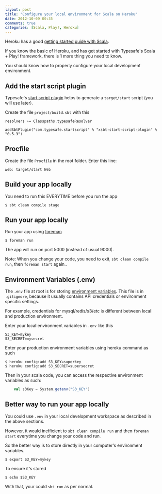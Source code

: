 ```yaml
---
layout: post
title: "Configure your local environment for Scala on Heroku"
date: 2012-10-09 00:35
comments: true
categories: [Scala, Play!, Heroku]
---
```


Heroku has a good [getting started guide with Scala](https://devcenter.heroku.com/articles/scala).

If you know the basic of Heroku, and has got started with Typesafe's Scala + Play! framework, there is 1 more thing you need to know.

You should know how to properly configure your local development environment.

<!-- more -->

## Add the start script plugin ##

Typesafe's [start script plugin](https://github.com/typesafehub/xsbt-start-script-plugin) helps to generate a `target/start` script (you will use later). 

Create the file `project/build.sbt` with this

	resolvers += Classpaths.typesafeResolver

	addSbtPlugin("com.typesafe.startscript" % "xsbt-start-script-plugin" % "0.5.3")



## Procfile ##

Create the file `Procfile` in the root folder. Enter this line:

	web: target/start Web



## Build your app locally ##

You need to run this EVERYTIME before you run the app

	$ sbt clean compile stage



## Run your app locally ##

Run your app using [foreman](http://blog.daviddollar.org/2011/05/06/introducing-foreman.html)

	$ foreman run

The app will run on port 5000 (instead of usual 9000). 

Note: When you change your code, you need to exit, `sbt clean compile run`, then `foreman start` again..


## Environment Variables (.env) ##

The `.env` file at root is for storing [environment variables](https://devcenter.heroku.com/articles/config-vars#local_setup). This file is in `.gitignore`, because it usually contains API credentials or environment specific settings.

For example, credentials for mysql/redis/s3/etc is different between local and production environment.

Enter your local environment variables in `.env` like this

	S3_KEY=mykey
	S3_SECRET=mysecret

Enter your production environment variables using heroku command as such

	$ heroku config:add S3_KEY=superkey
	$ heroku config:add S3_SECRET=supersecret

Then in your scala code, you can access the respective environment variables as such:

``` scala
	val s3Key = System.getenv("S3_KEY")
```


## Better way to run your app locally ##

You could use `.env` in your local development workspace as described in the above sections.

However, it would inefficient to `sbt clean compile run` and then `foreman start` everytime you change your code and run.

So the better way is to store directly in your computer's environment variables.

	$ export S3_KEY=mykey

To ensure it's stored

	$ echo $S3_KEY

With that, your could `sbt run` as per normal.

